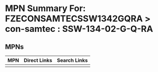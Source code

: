 



# MPN Summary For: FZECONSAMTECSSW1342GQRA > con-samtec : SSW-134-02-G-Q-RA

## MPNs
  

|MPN|Direct Links|Search Links|
| :--- | :--- | :--- |
||||
